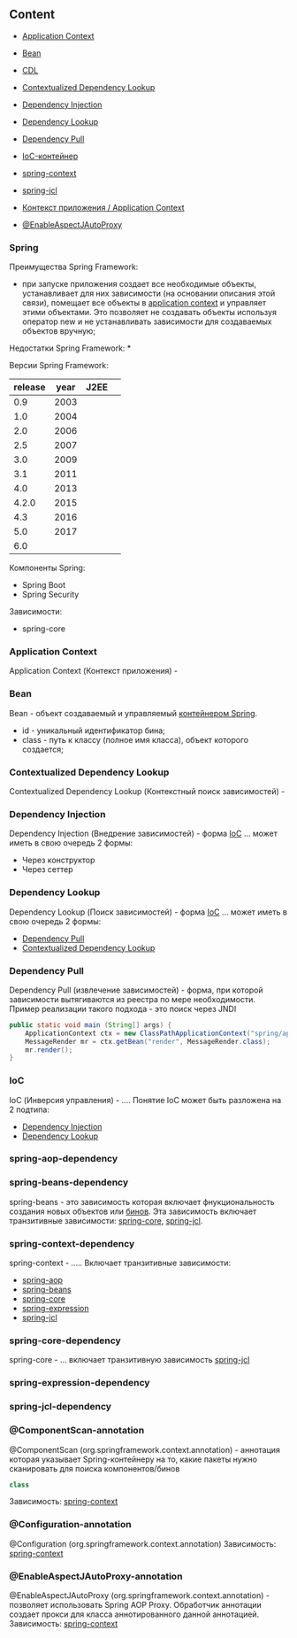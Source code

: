 ## Content

* [Application Context](#application-context)
* [Bean](#bean)
* [CDL](#contextualized-dependency-lookup)
* [Contextualized Dependency Lookup](#contextualized-dependency-lookup)
* [Dependency Injection](#dependency-injection)
* [Dependency Lookup](#dependency-lookup)
* [Dependency Pull](#dependency-pull)
* [IoC-контейнер](#application-context)
* [spring-context](#spring-context-dependency)
* [spring-jcl](#spring-jcl-dependency)
* [Контекст приложения / Application Context](#application-context)

* [@EnableAspectJAutoProxy](#enableaspectjautoproxy-annotation)


### Spring

Преимущества Spring Framework:
* при запуске приложения создает все необходимые объекты, устанавливает для них зависимости (на основании описания этой связи), помещает все объекты в [application context](#application-context) и управляет этими объектами. Это позволяет не создавать объекты используя оператор new и не устанавливать зависимости для создаваемых объектов вручную;

Недостатки Spring Framework:
* 

Версии Spring Framework:

| release | year | J2EE |   |
|---------|------|------|---|
| 0.9     | 2003 |      |   |
| 1.0     | 2004 |      |   |
| 2.0     | 2006 |      |   |
| 2.5     | 2007 |      |   |
| 3.0     | 2009 |      |   |
| 3.1     | 2011 |      |   |
| 4.0     | 2013 |      |   |
| 4.2.0   | 2015 |      |   |
| 4.3     | 2016 |      |   |
| 5.0     | 2017 |      |   |
| 6.0     |      |      |   |

Компоненты Spring:
* Spring Boot
* Spring Security

Зависимости:
* spring-core


### Application Context
Application Context (Контекст приложения) - 

### Bean
Bean - объект создаваемый и управляемый [контейнером Spring](#application-context).
* id - уникальный идентификатор бина;
* class - путь к классу (полное имя класса), объект которого создается;



### Contextualized Dependency Lookup
Contextualized Dependency Lookup (Контекстный поиск зависимостей) - 

### Dependency Injection
Dependency Injection (Внедрение зависимостей) - форма [IoC](#ioc) ... может иметь в свою очередь 2 формы:
* Через конструктор
* Через сеттер

### Dependency Lookup
Dependency Lookup (Поиск зависимостей) - форма [IoC](#ioc) ... может иметь в свою очередь 2 формы:
* [Dependency Pull](#dependency-pull)
* [Contextualized Dependency Lookup](#contextualized-dependency-lookup)

### Dependency Pull
Dependency Pull (извлечение зависимостей) - форма, при которой зависимости вытягиваются из реестра по мере необходимости. Пример реализации такого подхода - это поиск через JNDI
```java
public static void main (String[] args) {
    ApplicationContext ctx = new ClassPathApplicationContext("spring/app-context.xml");     //передаем путь к файлу конфигурации
    MessageRender mr = ctx.getBean("render", MessageRender.class);                          //извлекаем бин по имени и типу
    mr.render();
}
```

### IoC
IoC (Инверсия управления) - ....  Понятие IoC может быть разложена на 2 подтипа:
* [Dependency Injection](#dependency-injection)
* [Dependency Lookup](#dependency-lookup)

### spring-aop-dependency

### spring-beans-dependency
spring-beans - это зависимость которая включает фнукциональность создания новых объектов или [бинов](#bean). Эта зависимость включает транзитивные зависимости: [spring-core](#spring-core-dependency), [spring-jcl](#spring-jcl-dependency). 

### spring-context-dependency
spring-context - ..... Включает транзитивные зависимости:
* [spring-aop](#spring-aop-dependency)
* [spring-beans](#spring-beans-dependency)
* [spring-core](#spring-core-dependency)
* [spring-expression](#spring-expression-dependency)
* [spring-jcl](#spring-jcl-dependency)

### spring-core-dependency
spring-core - ... включает транзитивную зависимость [spring-jcl](#spring-jcl-dependency)


### spring-expression-dependency

### spring-jcl-dependency

### @ComponentScan-annotation
@ComponentScan (org.springframework.context.annotation) - аннотация которая указывает Spring-контейнеру на то, какие пакеты нужно сканировать для поиска компонентов/бинов
``` java
class 
```
Зависимость: [spring-context](#spring-context-dependency)

### @Configuration-annotation
@Configuration (org.springframework.context.annotation)
Зависимость: [spring-context](#spring-context-dependency)

### @EnableAspectJAutoProxy-annotation
@EnableAspectJAutoProxy (org.springframework.context.annotation) - позволяет использовать Spring AOP Proxy. Обработчик аннотации создает прокси для класса аннотированного данной аннотацией.
Зависимость: [spring-context](#spring-context-dependency)